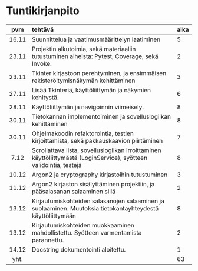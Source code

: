 # Tuntikirjanpito

| pvm | tehtävä | aika  |
| :----:|:-----| :-----|
| 16.11 | Suunnittelua ja vaatimusmäärittelyn laatiminen | 5 |
| 23.11 | Projektin alkutoimia, sekä materiaaliin tutustuminen aiheista: Pytest, Coverage, sekä Invoke. | 2 |
| 23.11 | Tkinter kirjastoon perehtyminen, ja ensimmäisen rekisteröitymisnäkymän kehittäminen | 3 |
| 27.11 | Lisää Tkinteriä, käyttöliittymän ja näkymien kehitystä. | 6 |
| 28.11 | Käyttöliittymän ja navigoinnin viimeisely. | 8 |
| 30.11 | Tietokannan implementoiminen ja sovelluslogiikan kehittäminen | 8 |
| 30.11 | Ohjelmakoodin refaktorointia, testien kirjoittamista, sekä pakkauskaavion piirtäminen | 7 |
| 7.12  | Scrollattava lista, sovelluslogiikan irroittaminen käyttöliittymästä (LoginService), syötteen validointia, testejä | 8 |
| 10.12  | Argon2 ja cryptography kirjastoihin tutustuminen | 3 |
| 11.12  | Argon2 kirjaston sisälyttäminen projektiin, ja pääsalasanan salaaminen sillä  | 2 |
| 13.12  | Kirjautumiskohteiden salasanojen salaaminen ja suolaaminen. Muutoksia tietokantayhteydestä käyttöliittymään  | 8 |
| 13.12  | Kirjautumiskohteiden muokkaaminen mahdollistettu. Syötteen varmentamista parannettu.  | 2 |
| 14.12  | Docstring dokumentointi aloitettu.  | 1 |
| yht.  |  | 63 |